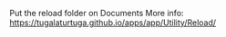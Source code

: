 Put the reload folder on Documents
More info: https://tugalaturtuga.github.io/apps/app/Utility/Reload/

